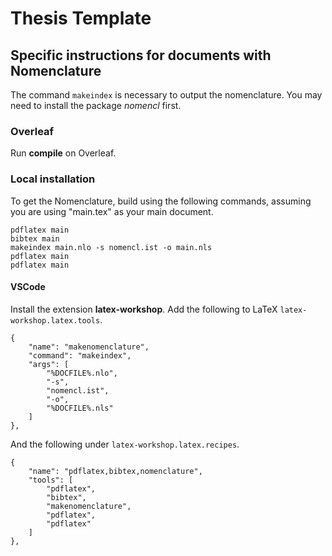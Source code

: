 # Thesis Template




## Specific instructions for documents with Nomenclature
The command `makeindex` is necessary to output the nomenclature. You may need to install the package *nomencl* first.

### Overleaf

Run **compile** on Overleaf.

### Local installation

To get the Nomenclature, build using the following commands, assuming you are using "main.tex" as your main document.
```
pdflatex main
bibtex main
makeindex main.nlo -s nomencl.ist -o main.nls
pdflatex main
pdflatex main
```

#### VSCode

Install the extension **latex-workshop**.
Add the following to LaTeX `latex-workshop.latex.tools`.
```
{
    "name": "makenomenclature",
    "command": "makeindex",
    "args": [
        "%DOCFILE%.nlo",
        "-s",
        "nomencl.ist",
        "-o",
        "%DOCFILE%.nls"
    ]
},
```
And the following under `latex-workshop.latex.recipes`.
```
{
    "name": "pdflatex,bibtex,nomenclature",
    "tools": [
        "pdflatex",
        "bibtex",
        "makenomenclature",
        "pdflatex",
        "pdflatex"
    ]
},
```
